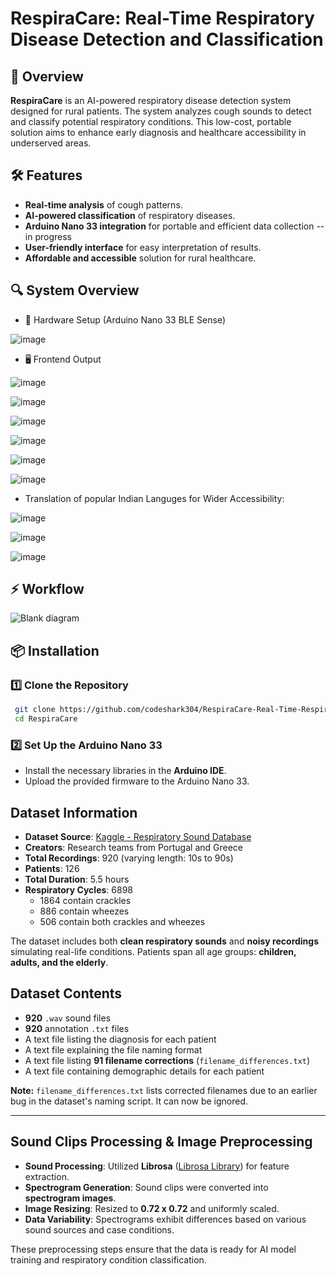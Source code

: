 # RespiraCare: Real-Time Respiratory Disease Detection and Classification

## 🚀 Overview
**RespiraCare** is an AI-powered respiratory disease detection system designed for rural patients. The system analyzes cough sounds to detect and classify potential respiratory conditions. This low-cost, portable solution aims to enhance early diagnosis and healthcare accessibility in underserved areas.

## 🛠️ Features
- **Real-time analysis** of cough patterns.
- **AI-powered classification** of respiratory diseases.
- **Arduino Nano 33 integration** for portable and efficient data collection --in progress
- **User-friendly interface** for easy interpretation of results.
- **Affordable and accessible** solution for rural healthcare.

## 🔍 System Overview
- 🔬 Hardware Setup (Arduino Nano 33 BLE Sense)
  
![image](https://github.com/user-attachments/assets/7f412311-1de5-47a3-b8e1-ec132d3de166)

- 🖥️ Frontend Output


![image](https://github.com/user-attachments/assets/0e18d78c-8e8b-47ab-a628-079b692e1ae1)


![image](https://github.com/user-attachments/assets/36d0b01b-63fd-43b4-8483-01df8b9f96e4)


![image](https://github.com/user-attachments/assets/7b5561c9-ca80-4db9-88b5-e67373056e0a)


![image](https://github.com/user-attachments/assets/d3a7e4d5-b629-4428-94ec-c3dd266488ce)


![image](https://github.com/user-attachments/assets/29124570-5c6c-46cb-9ead-cba2307f20fa)


![image](https://github.com/user-attachments/assets/aa7a2ee2-eaa9-4e32-8aa8-4daab18aa4c4)


- Translation of popular Indian Languges for Wider Accessibility:

![image](https://github.com/user-attachments/assets/0f1ba055-1e14-484e-a791-117197b2b0bc)


![image](https://github.com/user-attachments/assets/8a4fc602-0f1b-44d1-8939-99c8c9aaa1be)


![image](https://github.com/user-attachments/assets/30847e05-e8d8-4aff-8e6b-fe9447c872a0)


## ⚡ Workflow


![Blank diagram](https://github.com/user-attachments/assets/521d50fd-7989-4b94-bc58-98ccfbb177fd)

  
## 📦 Installation
### 1️⃣ Clone the Repository
```bash
 git clone https://github.com/codeshark304/RespiraCare-Real-Time-Respiratory-Disease-Detection-and-Classification-using-Arduino-Nano33.git
 cd RespiraCare
```

### 2️⃣ Set Up the Arduino Nano 33
- Install the necessary libraries in the **Arduino IDE**.
- Upload the provided firmware to the Arduino Nano 33.

##  Dataset Information
- **Dataset Source**: [Kaggle - Respiratory Sound Database](https://www.kaggle.com/vbookshelf/respiratory-sound-database)
- **Creators**: Research teams from Portugal and Greece
- **Total Recordings**: 920 (varying length: 10s to 90s)
- **Patients**: 126
- **Total Duration**: 5.5 hours
- **Respiratory Cycles**: 6898
  - 1864 contain crackles
  - 886 contain wheezes
  - 506 contain both crackles and wheezes

The dataset includes both **clean respiratory sounds** and **noisy recordings** simulating real-life conditions. Patients span all age groups: **children, adults, and the elderly**.

##  Dataset Contents
- **920** `.wav` sound files
- **920** annotation `.txt` files
- A text file listing the diagnosis for each patient
- A text file explaining the file naming format
- A text file listing **91 filename corrections** (`filename_differences.txt`)
- A text file containing demographic details for each patient

 **Note:** `filename_differences.txt` lists corrected filenames due to an earlier bug in the dataset's naming script. It can now be ignored.

---

##  Sound Clips Processing & Image Preprocessing

- **Sound Processing**: Utilized **Librosa** ([Librosa Library](https://librosa.github.io/librosa/)) for feature extraction.
- **Spectrogram Generation**: Sound clips were converted into **spectrogram images**.
- **Image Resizing**: Resized to **0.72 x 0.72** and uniformly scaled.
- **Data Variability**: Spectrograms exhibit differences based on various sound sources and case conditions.

 These preprocessing steps ensure that the data is ready for AI model training and respiratory condition classification.




